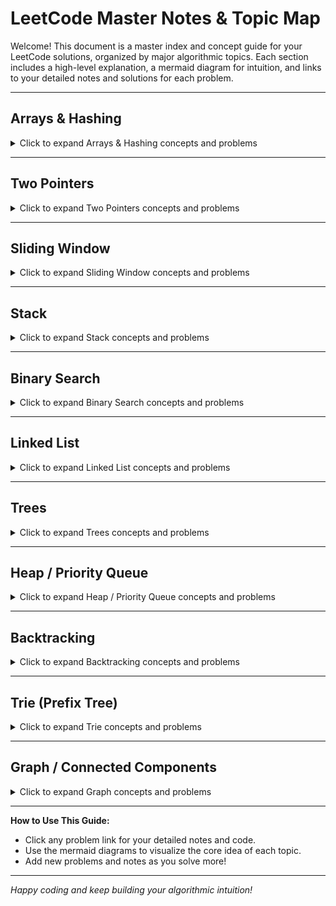 # LeetCode Master Notes & Topic Map

Welcome! This document is a master index and concept guide for your LeetCode solutions, organized by major algorithmic topics. Each section includes a high-level explanation, a mermaid diagram for intuition, and links to your detailed notes and solutions for each problem.

---

## Arrays & Hashing
<details>
<summary>Click to expand Arrays & Hashing concepts and problems</summary>

### Concept Overview
Arrays are the foundation of most coding problems. Hashing (using dictionaries/sets) allows for fast lookups and deduplication.

### [📘 Detailed Notes](./notes/Notes_Arrays_and_Hashing.md)

### Main Code Idea
Use arrays for sequential data, and hash tables for O(1) lookups, frequency counting, and deduplication.

<details>
<summary>Visual Pattern</summary>

```mermaid
graph TD
    A[Array] --> B[Hash Table]
    B --> C[O(1) Lookup]
    A --> D[Two Pointers]
    A --> E[Sliding Window]
```
</details>

### Common Patterns
- Frequency counting with hash maps
- Two-pass hash table technique
- Set operations for deduplication
- In-place array modifications

### Problems by Difficulty
<details>
<summary>Easy</summary>

- [1. Two Sum](./1/README.md)
- [242. Valid Anagram](./242/README.md)
</details>

<details>
<summary>Medium</summary>

- [49. Group Anagrams](./49/README.md)
- [238. Product of Array Except Self](./238/README.md)
- [347. Top K Frequent Elements](./347/README.md)
</details>

<details>
<summary>Hard</summary>

- [128. Longest Consecutive Sequence](./128/README.md)
</details>

### Quick Tips
- Always consider using a hash table for O(1) lookups
- Use sets for quick membership testing
- Consider space-time tradeoffs
</details>

---

## Two Pointers
<details>
<summary>Click to expand Two Pointers concepts and problems</summary>

### Concept Overview
Use two indices to scan through data, often from both ends or to maintain a window.

### [📘 Detailed Notes](./notes/Notes_Two_Pointers.md)

### Main Code Idea
Move pointers inward/outward to find pairs, reverse arrays, or partition data.

<details>
<summary>Visual Pattern</summary>

```mermaid
graph LR
    A[Start] --i--> B[Array]
    B --j--> C[End]
    A --i<j--> C
```
</details>

### Common Patterns
- Opposite direction pointers
- Fast & slow pointers
- Multiple array traversal
- Sliding window initialization

### Problems by Difficulty
<details>
<summary>Easy</summary>

- [125. Valid Palindrome](./125/README.md)
- [167. Two Sum II - Input Array Is Sorted](./167/README.md)
</details>

<details>
<summary>Medium</summary>

- [15. 3Sum](./15/README.md)
- [19. Remove Nth Node From End of List](./19/README.md)
</details>

<details>
<summary>Coming Soon</summary>

- [26. Remove Duplicates from Sorted Array](#) *(add if available)*
</details>

### Quick Tips
- Consider both directions (inward/outward)
- Watch for off-by-one errors
- Handle edge cases carefully
</details>

---

## Sliding Window
<details>
<summary>Click to expand Sliding Window concepts and problems</summary>

### Concept Overview
Maintain a window over a subset of data to solve substring/subarray problems efficiently.

### [📘 Detailed Notes](./notes/Notes_Sliding_Window.md)

### Main Code Idea
Expand and contract the window to maintain a property (e.g., unique elements, sum, etc.).

<details>
<summary>Visual Pattern</summary>

```mermaid
graph TD
    A[Left] --> B[Window]
    B --> C[Right]
    B -.expand.-> C
    B -.shrink.-> A
```
</details>

### Common Patterns
- Fixed size window
- Variable size window
- Character frequency counting
- Dynamic window conditions

### Problems by Difficulty
<details>
<summary>Easy</summary>

- [121. Best Time to Buy and Sell Stock](./121/README.md)
</details>

<details>
<summary>Medium</summary>

- [3. Longest Substring Without Repeating Characters](./3/README.md)
- [424. Longest Repeating Character Replacement](./424/README.md)
- [567. Permutation in String](./567/README.md)
</details>

### Quick Tips
- Track window state efficiently (hash map/set)
- Know when to expand vs contract
- Consider both fixed and variable windows
</details>

---

## Stack
<details>
<summary>Click to expand Stack concepts and problems</summary>

### Concept Overview
LIFO (Last In, First Out) structure for parsing, backtracking, and expression evaluation.

### [📘 Detailed Notes](./notes/Notes_Stack.md)

### Main Code Idea
Use a stack to match parentheses, evaluate expressions, or track state.

<details>
<summary>Visual Pattern</summary>

```mermaid
graph TD
    A[Push] --> B[Stack]
    B --> C[Pop]
    B --> D[Top]
```
</details>

### Common Patterns
- Parentheses matching
- Expression evaluation
- Monotonic stack
- Min/max tracking
- History tracking

### Problems by Difficulty
<details>
<summary>Easy</summary>

- [20. Valid Parentheses](./20/README.md)
- [155. Min Stack](./155/README.md)
</details>

<details>
<summary>Medium</summary>

- [150. Evaluate Reverse Polish Notation](./150/README.md)
- [739. Daily Temperatures](./739/README.md)
</details>

### Quick Tips
- Always check for empty stack before popping
- Consider using auxiliary stacks for min/max
- Watch for nested structure patterns
- Remember LIFO property for history tracking
</details>

---

## Binary Search
<details>
<summary>Click to expand Binary Search concepts and problems</summary>

### Concept Overview
Efficiently search sorted data by halving the search space each step.

### [📘 Detailed Notes](./notes/Notes_Binary_Search.md)

### Main Code Idea
Use left/right pointers and mid calculation to find targets or boundaries.

<details>
<summary>Visual Pattern</summary>

```mermaid
graph TD
    A[Start] --> B[Mid]
    B --> C[Left]
    B --> D[Right]
```
</details>

### Common Patterns
- Classic binary search
- Left/right boundary search
- Rotated array search
- Matrix binary search
- Search on answer space

### Problems by Difficulty
<details>
<summary>Easy</summary>

- [704. Binary Search](./704/README.md)
</details>

<details>
<summary>Medium</summary>

- [33. Search in Rotated Sorted Array](./33/README.md)
- [74. Search 2D Matrix](./74/README.md)
- [875. Koko Eating Bananas](./875/README.md)
</details>

<details>
<summary>Hard</summary>

- [153. Find Minimum in Rotated Sorted Array](./153/README.md)
</details>

### Quick Tips
- Always handle integer overflow with `mid = left + (right - left) // 2`
- Consider both inclusive `[left, right]` and exclusive `[left, right)` ranges
- Watch for infinite loops in while conditions
- Remember binary search can be used on answer spaces too
</details>

---

## Linked List
<details>
<summary>Click to expand Linked List concepts and problems</summary>

### Concept Overview
Sequential data structure with nodes pointing to the next (and sometimes previous) node.

### [📘 Detailed Notes](./notes/Notes_Linked_Lists.md)

### Main Code Idea
Use pointers to traverse, reverse, or manipulate nodes.

<details>
<summary>Visual Pattern</summary>

```mermaid
graph TD
    A[Head] --> B[Node1]
    B --> C[Node2]
    C --> D[Node3]
```
</details>

### Common Patterns
- Dummy node technique
- Fast & slow pointers
- Multiple pointer manipulation
- Recursion vs iteration

### Problems by Difficulty
<details>
<summary>Easy</summary>

- [21. Merge Two Sorted Lists](./21/README.md)
- [141. Linked List Cycle](./141/README.md)
- [206. Reverse Linked List](./206/README.md)
</details>

<details>
<summary>Medium</summary>

- [2. Add Two Numbers](./2/README.md)
- [19. Remove Nth Node From End of List](./19/README.md)
- [143. Reorder List](./143/README.md)
</details>

<details>
<summary>Hard</summary>

- [146. LRU Cache](./146/README.md)
</details>

### Quick Tips
- Use dummy nodes for cleaner head manipulation
- Save next pointers before modifying links
- Consider both iterative and recursive approaches
</details>

---

## Trees
<details>
<summary>Click to expand Trees concepts and problems</summary>

### Concept Overview
Hierarchical data structures with parent-child relationships, perfect for representing nested or hierarchical data.

### [📘 Detailed Notes](./notes/Notes_Trees.md)

### Main Code Idea
Use recursion or BFS/DFS to traverse, search, or modify trees. Master the recursive patterns for most tree problems.

<details>
<summary>Visual Pattern</summary>

```mermaid
graph TD
    A[Root] --> B[Left Subtree]
    A --> C[Right Subtree]
    B --> D[DFS: Depth First]
    C --> E[BFS: Breadth First]
    D --> F[Preorder/Inorder/Postorder]
    E --> G[Level Order]
```
</details>

### Common Patterns
- Recursive tree traversal (DFS)
- Level-order traversal (BFS)
- Path tracking and state passing
- BST property utilization
- Bottom-up vs top-down recursion

### Problems by Difficulty
<details>
<summary>Easy</summary>

- [100. Same Tree](./100/README.md)
- [104. Maximum Depth of Binary Tree](./104/README.md)
- [110. Balanced Binary Tree](./110/README.md)
- [226. Invert Binary Tree](./226/README.md)
- [235. Lowest Common Ancestor of a BST](./235/README.md)
</details>

<details>
<summary>Medium</summary>

- [98. Validate Binary Search Tree](./98/README.md)
- [102. Binary Tree Level Order Traversal](./102/README.md)
- [230. Kth Smallest Element in a BST](./230/README.md)
- [543. Diameter of Binary Tree](./543/README.md)
- [572. Subtree of Another Tree](./572/README.md)
- [1448. Count Good Nodes in Binary Tree](./1448/README.md)
</details>

### Quick Tips
- Most tree problems use recursion naturally
- Consider both DFS and BFS approaches
- Pass state through recursion parameters
- Use BST properties for efficient searches
- Watch for null node edge cases
</details>

---

## Heap / Priority Queue
<details>
<summary>Click to expand Heap / Priority Queue concepts and problems</summary>

### Concept Overview
Specialized tree-based structure for efficiently retrieving the min/max element, perfect for top-k problems and priority-based processing.

### [📘 Detailed Notes](./notes/Notes_Heap.md)

### Main Code Idea
Use a heap to maintain dynamic access to extremes (min/max). Master the top-k pattern and max-heap simulation.

<details>
<summary>Visual Pattern</summary>

```mermaid
graph TD
    A[Heap] --> B[Min-Heap Default]
    A --> C[Max-Heap Simulated]
    B --> D[heappush]
    B --> E[heappop]
    C --> F[Negate values: -x]
    C --> G[Remember to negate back]
    B --> H[Perfect for Kth Largest]
    C --> I[Perfect for Kth Smallest]
```
</details>

### Common Patterns
- Top-k element problems
- Streaming data processing
- Priority queue operations
- Max-heap simulation with negation
- Merge k sorted structures

### Problems by Difficulty
<details>
<summary>Easy</summary>

- [703. Kth Largest Element in a Stream](./703/README.md)
- [1046. Last Stone Weight](./1046/README.md)
</details>

<details>
<summary>Medium</summary>

- [215. Kth Largest Element in an Array](./215/README.md)
- [347. Top K Frequent Elements](./347/README.md)
- [621. Task Scheduler](./621/README.md)
- [973. K Closest Points to Origin](./973/README.md)
</details>

### Quick Tips
- Python heapq is min-heap only - negate for max-heap
- Use heap for top-k problems efficiently
- Keep heap size at k for optimal space
- Remember heap[0] gives minimum (don't pop if just peeking)
- Use heapify() for bulk initialization
</details>

---

## Backtracking
<details>
<summary>Click to expand Backtracking concepts and problems</summary>

### Concept Overview
Systematically search for solutions by exploring all possibilities and backtracking when paths fail. Essential for combinatorial and constraint satisfaction problems.

### [📘 Detailed Notes](./notes/Notes_Backtracking.md)

### Main Code Idea
Build solutions incrementally using the choose-explore-unchoose pattern. Master the recursive template for combinations and permutations.

<details>
<summary>Visual Pattern</summary>

```mermaid
graph TD
    A[Start State] --> B[Choose Option]
    B --> C[Recurse with Choice]
    C --> D{Valid Solution?}
    D --Yes--> E[Add to Results]
    D --No/Continue--> F[More Choices?]
    F --Yes--> G[Unchoose & Try Next]
    F --No--> H[Backtrack Up]
    G --> B
    H --> I[Return to Previous Level]
```
</details>

### Common Patterns
- Choose-Explore-Unchoose template
- Constraint checking and early pruning
- Duplicate handling with sorting
- Path copying for result collection
- State restoration after recursion

### Problems by Difficulty
<details>
<summary>Easy</summary>

- [17. Letter Combinations of a Phone Number](./17/README.md)
- [22. Generate Parentheses](./22/README.md)
</details>

<details>
<summary>Medium</summary>

- [39. Combination Sum](./39/README.md)
- [40. Combination Sum II](./40/README.md)
- [46. Permutations](./46/README.md)
- [78. Subsets](./78/README.md)
- [90. Subsets II](./90/README.md)
- [131. Palindrome Partitioning](./131/README.md)
- [79. Word Search](./79/README.md)
</details>

### Quick Tips
- Always copy the path when adding to results: `result.append(path.copy())`
- Sort input arrays to handle duplicates easier
- Use start index for combinations, boolean array for permutations
- Implement early pruning to optimize performance
- Remember the backtrack step: `path.pop()`
</details>

---

## Trie (Prefix Tree)
<details>
<summary>Click to expand Trie concepts and problems</summary>

### Concept Overview
Tree-like data structure for storing and retrieving strings efficiently. Each node represents a character, and paths spell out words or prefixes. Perfect for autocomplete, spell checking, and prefix-based operations.

### [📘 Detailed Notes](./notes/Notes_Trie.md)

### Main Code Idea
Use character-based nodes with self-reassignment pattern for clean traversal. Master the distinction between complete words and prefixes.

<details>
<summary>Visual Pattern</summary>

```mermaid
graph TD
    A[Root] --> B[a]
    B --> C[p]
    C --> D[p]
    D --> E[END: app]
    D --> F[l]
    F --> G[e]
    G --> H[END: apple]
    A --> I[b]
    I --> J[a]
    J --> K[n]
    K --> L[a]
    L --> M[n]
    M --> N[a]
    N --> O[END: banana]
```
</details>

### Common Patterns
- Dictionary-based vs array-based implementation
- Self-reassignment for traversal: `self = self.children[char]`
- Word ending tracking with `is_end` flag
- Shared prefix optimization
- Prefix vs complete word distinction

### Problems by Difficulty
<details>
<summary>Easy</summary>

- [208. Implement Trie (Prefix Tree)](./208/README.md)
</details>

<details>
<summary>Medium</summary>

- [211. Design Add and Search Words Data Structure](#) *(if available)*
- [212. Word Search II](#) *(if available)*
- [648. Replace Words](#) *(if available)*
</details>

<details>
<summary>Hard</summary>

- [745. Prefix and Suffix Search](#) *(if available)*
- [1032. Stream of Characters](#) *(if available)*
</details>

### Quick Tips
- Use dictionary for flexible character sets, array for fixed sets
- Remember to mark word endings with `is_end = True`
- Self-reassignment pattern: `self = self.children[char]`
- Separate search (complete word) from startsWith (prefix)
- Handle empty strings and edge cases properly
</details>

---

## Graph / Connected Components
<details>
<summary>Click to expand Graph concepts and problems</summary>

### Concept Overview
Graph problems involve nodes connected by edges, representing relationships between entities. Connected components are groups of nodes that are reachable from each other. Essential for network analysis, social graphs, and spatial problems.

### [📘 Detailed Notes](./notes/Notes_Graph.md)

### Main Code Idea
Use DFS/BFS to explore connected components, track visited nodes, and count distinct regions. Master the flood-fill pattern for grid-based graphs.

<details>
<summary>Visual Pattern</summary>

```mermaid
graph TD
    A[Graph] --> B[Connected Components]
    A --> C[DFS/BFS Traversal]
    A --> D[Visited Tracking]
    
    B --> E[Island Counting]
    B --> F[Region Detection]
    B --> G[Component Analysis]
    
    C --> H[Recursive DFS]
    C --> I[Queue-based BFS]
    C --> J[Direction Vectors]
    
    D --> K[In-place Modification]
    D --> L[Separate Visited Array]
    D --> M[Set-based Tracking]
```
</details>

### Common Patterns
- Connected components counting
- Flood fill algorithms
- Grid-based graph traversal
- Direction vector exploration
- In-place vs separate visited tracking
- DFS vs BFS trade-offs

### Problems by Difficulty
<details>
<summary>Easy</summary>

- [200. Number of Islands](./200/README.md)
</details>

<details>
<summary>Medium</summary>

- [695. Max Area of Island](./695/README.md)
- [994. Rotting Oranges](./994/README.md)
</details>

<details>
<summary>Hard</summary>

</details>

### Quick Tips
- Use direction vectors for systematic neighbor exploration
- Consider in-place modification vs separate visited array
- DFS is often simpler for connected components
- BFS is better for shortest path problems and simultaneous effects
- Always check boundaries before accessing grid cells
- Count components only when starting new exploration
- For "minimum time" problems with simultaneous effects, prefer BFS over DFS
</details>

---

**How to Use This Guide:**
- Click any problem link for your detailed notes and code.
- Use the mermaid diagrams to visualize the core idea of each topic.
- Add new problems and notes as you solve more!

---

*Happy coding and keep building your algorithmic intuition!*
